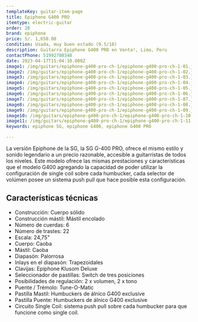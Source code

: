 ```yaml
---
templateKey: guitar-item-page
title: Epiphone G400 PRO
itemtype: electric-guitar
order: 28
brand: epiphone
price: S/. 1,650.00
condition: Usada, muy buen estado (9.5/10)
description: Guitarra Epiphone G400 PRO en Venta!, Lima, Peru
contactPhone: 51992780348
date: 2023-04-17T15:04:10.000Z
image1: /img/guitars/epiphone-g400-pro-ch-1/epiphone-g400-pro-ch-1-01.jpg
image2: /img/guitars/epiphone-g400-pro-ch-1/epiphone-g400-pro-ch-1-02.jpg
image3: /img/guitars/epiphone-g400-pro-ch-1/epiphone-g400-pro-ch-1-03.jpg
image4: /img/guitars/epiphone-g400-pro-ch-1/epiphone-g400-pro-ch-1-04.jpg
image5: /img/guitars/epiphone-g400-pro-ch-1/epiphone-g400-pro-ch-1-05.jpg
image6: /img/guitars/epiphone-g400-pro-ch-1/epiphone-g400-pro-ch-1-06.jpg
image7: /img/guitars/epiphone-g400-pro-ch-1/epiphone-g400-pro-ch-1-07.jpg
image8: /img/guitars/epiphone-g400-pro-ch-1/epiphone-g400-pro-ch-1-08.jpg
image9: /img/guitars/epiphone-g400-pro-ch-1/epiphone-g400-pro-ch-1-09.jpg
image10: /img/guitars/epiphone-g400-pro-ch-1/epiphone-g400-pro-ch-1-10.jpg
image11: /img/guitars/epiphone-g400-pro-ch-1/epiphone-g400-pro-ch-1-11.jpg
keywords: epiphone SG, epiphone G400, epiphone G400 PRO

---
```

La versión Epiphone de la SG, la SG G-400 PRO, ofrece el mismo estilo y sonido legendario a un precio razonable, accesible a guitarristas de todos los niveles.
Este modelo ofrece las mismas prestaciones y características que el modelo G400 agregando la capacidad de poder utilizar la configuración de single coil sobre cada humbucker, cada selector de volúmen posee un sistema push pull que hace posible esta configuración.

## Características técnicas

* Construcción: Cuerpo sólido
* Construcción mástil: Mástil encolado
* Número de cuerdas: 6
* Número de trastes: 22
* Escala: 24,75"
* Cuerpo: Caoba
* Mástil: Caoba
* Diapasón: Palorrosa
* Inlays en el diapasón: Trapezoidales
* Clavijas: Epiphone Klusom Deluxe
* Seleccionador de pastillas: Switch de tres posiciones
* Posibilidades de regulación: 2 x volumen, 2 x tono
* Puente / Trémolo: Tune-O-Matic
* Pastilla Mastil: Humbuckers de álnico G400 exclusive
* Pastilla Puente: Humbuckers de álnico G400 exclusive
* Circuito Single Coil: sistema push pull sobre cada humbucker para que funcione como single coil.